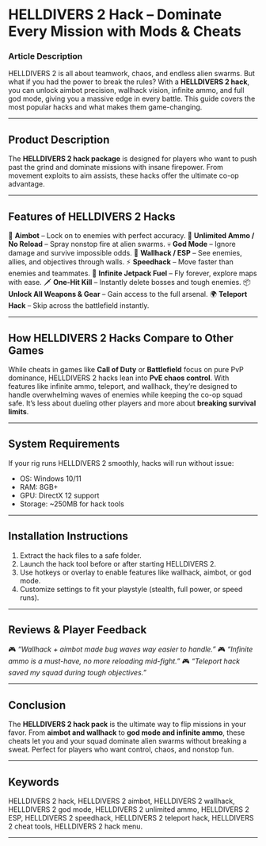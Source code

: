 # HELLDIVERS 2 Hack – Dominate Every Mission with Mods & Cheats

### Article Description

HELLDIVERS 2 is all about teamwork, chaos, and endless alien swarms. But what if you had the power to break the rules? With a **HELLDIVERS 2 hack**, you can unlock aimbot precision, wallhack vision, infinite ammo, and full god mode, giving you a massive edge in every battle. This guide covers the most popular hacks and what makes them game-changing.

---

## Product Description

The **HELLDIVERS 2 hack package** is designed for players who want to push past the grind and dominate missions with insane firepower. From movement exploits to aim assists, these hacks offer the ultimate co-op advantage.

---

## Features of HELLDIVERS 2 Hacks

🎯 **Aimbot** – Lock on to enemies with perfect accuracy.
🔫 **Unlimited Ammo / No Reload** – Spray nonstop fire at alien swarms.
💀 **God Mode** – Ignore damage and survive impossible odds.
🧩 **Wallhack / ESP** – See enemies, allies, and objectives through walls.
⚡ **Speedhack** – Move faster than enemies and teammates.
🚀 **Infinite Jetpack Fuel** – Fly forever, explore maps with ease.
🗡 **One-Hit Kill** – Instantly delete bosses and tough enemies.
📦 **Unlock All Weapons & Gear** – Gain access to the full arsenal.
🌍 **Teleport Hack** – Skip across the battlefield instantly.

---

## How HELLDIVERS 2 Hacks Compare to Other Games

While cheats in games like **Call of Duty** or **Battlefield** focus on pure PvP dominance, HELLDIVERS 2 hacks lean into **PvE chaos control**. With features like infinite ammo, teleport, and wallhack, they’re designed to handle overwhelming waves of enemies while keeping the co-op squad safe. It’s less about dueling other players and more about **breaking survival limits**.

---

## System Requirements

If your rig runs HELLDIVERS 2 smoothly, hacks will run without issue:

* OS: Windows 10/11
* RAM: 8GB+
* GPU: DirectX 12 support
* Storage: \~250MB for hack tools

---

## Installation Instructions

1. Extract the hack files to a safe folder.
2. Launch the hack tool before or after starting HELLDIVERS 2.
3. Use hotkeys or overlay to enable features like wallhack, aimbot, or god mode.
4. Customize settings to fit your playstyle (stealth, full power, or speed runs).

---

## Reviews & Player Feedback

🎮 *“Wallhack + aimbot made bug waves way easier to handle.”*
🎮 *“Infinite ammo is a must-have, no more reloading mid-fight.”*
🎮 *“Teleport hack saved my squad during tough objectives.”*

---

## Conclusion

The **HELLDIVERS 2 hack pack** is the ultimate way to flip missions in your favor. From **aimbot and wallhack** to **god mode and infinite ammo**, these cheats let you and your squad dominate alien swarms without breaking a sweat. Perfect for players who want control, chaos, and nonstop fun.

---

## Keywords

HELLDIVERS 2 hack, HELLDIVERS 2 aimbot, HELLDIVERS 2 wallhack, HELLDIVERS 2 god mode, HELLDIVERS 2 unlimited ammo, HELLDIVERS 2 ESP, HELLDIVERS 2 speedhack, HELLDIVERS 2 teleport hack, HELLDIVERS 2 cheat tools, HELLDIVERS 2 hack menu.

---
